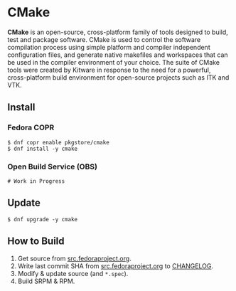 # CMake

**CMake** is an open-source, cross-platform family of tools designed to build, test and package software. CMake is used to control the software compilation process using simple platform and compiler independent configuration files, and generate native makefiles and workspaces that can be used in the compiler environment of your choice. The suite of CMake tools were created by Kitware in response to the need for a powerful, cross-platform build environment for open-source projects such as ITK and VTK.

## Install

### Fedora COPR

```
$ dnf copr enable pkgstore/cmake
$ dnf install -y cmake
```

### Open Build Service (OBS)

```
# Work in Progress
```

## Update

```
$ dnf upgrade -y cmake
```

## How to Build

1. Get source from [src.fedoraproject.org](https://src.fedoraproject.org/rpms/cmake).
2. Write last commit SHA from [src.fedoraproject.org](https://src.fedoraproject.org/rpms/cmake) to [CHANGELOG](CHANGELOG).
3. Modify & update source (and `*.spec`).
4. Build SRPM & RPM.
